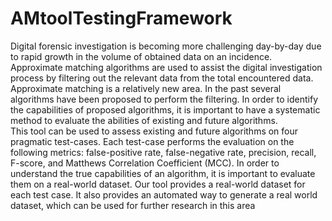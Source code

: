 # AMtoolTestingFramework
Digital forensic investigation is becoming more challenging day-by-day due to rapid growth in the volume of obtained data on an incidence. Approximate matching algorithms are used to assist the digital investigation process by filtering out the relevant data from the total encountered data. Approximate matching is a relatively new area. In the past several algorithms have been proposed to perform the filtering. In order to identify the capabilities of proposed algorithms, it is important to have a systematic method to evaluate the abilities of existing and future algorithms.<br>
This tool can be used to assess existing and future algorithms on four pragmatic test-cases. Each test-case performs the evaluation on the following metrics: false-positive rate, false-negative rate, precision, recall, F-score, and Matthews Correlation Coefficient (MCC). In order to understand the true capabilities of an algorithm, it is important to evaluate them on a real-world dataset. Our tool provides a real-world dataset for each test case. It also provides an automated way to generate a real world dataset, which can be used for further research in this area
